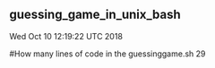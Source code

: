 ## guessing_game_in_unix_bash
Wed Oct 10 12:19:22 UTC 2018

#How many lines of code in the guessinggame.sh
29
